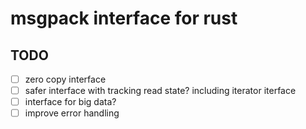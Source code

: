 
# msgpack interface for rust


## TODO

- [ ] zero copy interface
- [ ] safer interface with tracking read state? including iterator iterface
- [ ] interface for big data?
- [ ] improve error handling
